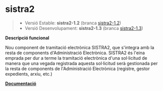 # sistra2
> - Versió Estable: __sistra2-1.2__ (branca [sistra2-1.2](https://github.com/GovernIB/sistra2/tree/sistra2-1.2))
> - Versió Desenvolupament: __sistra2-1.3__ (branca [sistra2-1.3](https://github.com/GovernIB/sistra2/tree/sistra2-1.3))

**Descripció funcional**

Nou component de tramitació electrònica SISTRA2, que s'integra amb la resta de components d'Administració Electrònica.
SISTRA2 és l'eina emprada per dur a terme la tramitació electrònica d'una sol·licitud de manera que una vegada registrada aquesta sol·licitud serà gestionada per la resta de components de l'Administració Electrònica (registre, gestor expedients, arxiu, etc.)


[**Documentació**](https://github.com/GovernIB/sistra2/tree/sistra2-1.0/doc)
